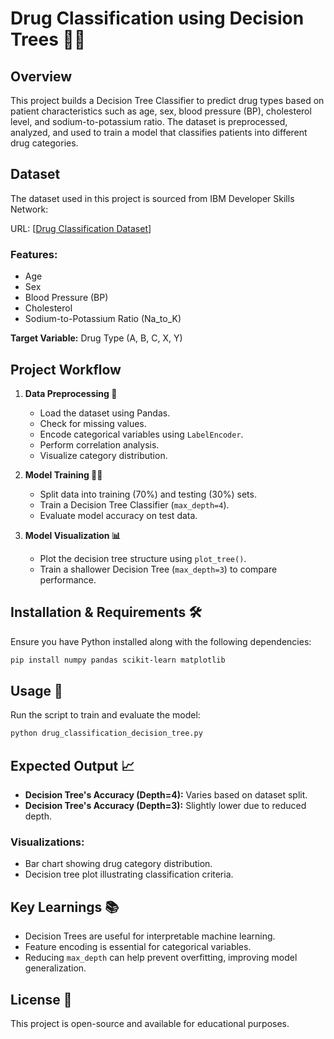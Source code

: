 # Drug Classification using Decision Trees 🌳💊

## Overview

This project builds a Decision Tree Classifier to predict drug types based on patient characteristics such as age, sex, blood pressure (BP), cholesterol level, and sodium-to-potassium ratio. The dataset is preprocessed, analyzed, and used to train a model that classifies patients into different drug categories.

## Dataset

The dataset used in this project is sourced from IBM Developer Skills Network:

URL: [[Drug Classification Dataset](https://github.com/Kirankumarvel/Drug-Prediction/blob/main/drug200.csv)]

### Features:

- Age
- Sex
- Blood Pressure (BP)
- Cholesterol
- Sodium-to-Potassium Ratio (Na_to_K)

**Target Variable:** Drug Type (A, B, C, X, Y)

## Project Workflow

1. **Data Preprocessing 🧹**

    - Load the dataset using Pandas.
    - Check for missing values.
    - Encode categorical variables using `LabelEncoder`.
    - Perform correlation analysis.
    - Visualize category distribution.

2. **Model Training 🏋️‍♂️**

    - Split data into training (70%) and testing (30%) sets.
    - Train a Decision Tree Classifier (`max_depth=4`).
    - Evaluate model accuracy on test data.

3. **Model Visualization 📊**

    - Plot the decision tree structure using `plot_tree()`.
    - Train a shallower Decision Tree (`max_depth=3`) to compare performance.

## Installation & Requirements 🛠️

Ensure you have Python installed along with the following dependencies:
```bash
pip install numpy pandas scikit-learn matplotlib
```

## Usage 🚀

Run the script to train and evaluate the model:
```bash
python drug_classification_decision_tree.py
```

## Expected Output 📈

- **Decision Tree's Accuracy (Depth=4):** Varies based on dataset split.
- **Decision Tree's Accuracy (Depth=3):** Slightly lower due to reduced depth.

### Visualizations:

- Bar chart showing drug category distribution.
- Decision tree plot illustrating classification criteria.

## Key Learnings 📚

- Decision Trees are useful for interpretable machine learning.
- Feature encoding is essential for categorical variables.
- Reducing `max_depth` can help prevent overfitting, improving model generalization.


## License 📜

This project is open-source and available for educational purposes.
